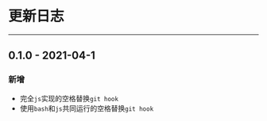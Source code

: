 # 更新日志

---

## 0.1.0 - 2021-04-1

### 新增

- 完全`js`实现的空格替换`git hook`
- 使用`bash`和`js`共同运行的空格替换`git hook`
